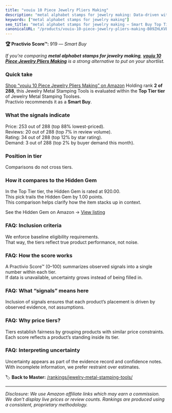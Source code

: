 ```yaml
---
title: "vouiu 10 Piece Jewelry Pliers Making"
description: "metal alphabet stamps for jewelry making: Data-driven within Top Tier ranking using the Practivio Score™. Positioned by quality, value, demand, findability, mo…"
keywords: ["metal alphabet stamps for jewelry making"]
seo_title: "metal alphabet stamps for jewelry making — Smart Buy Top Tier (2025)"
canonicalURL: "/products/vouiu-10-piece-jewelry-pliers-making-B09ZHLKVBQ/"
---
```


**🏆 Practivio Score™:** 919 — _Smart Buy_


*If you're comparing **metal alphabet stamps for jewelry making**, **[vouiu 10 Piece Jewelry Pliers Making](https://www.amazon.com/dp/B09ZHLKVBQ?tag=practivio-20)** is a strong alternative to put on your shortlist.*
### Quick take
[Shop “vouiu 10 Piece Jewelry Pliers Making” on Amazon](https://www.amazon.com/dp/B09ZHLKVBQ?tag=practivio-20)
Holding rank **2 of 288**, this Jewelry Metal Stamping Tools is evaluated within the **Top Tier tier** of Jewelry Metal Stamping Toolses.  
Practivio recommends it as a **Smart Buy**.

### What the signals indicate
Price: 253 out of 288 (top 88% lowest-priced).  
Reviews: 20 out of 288 (top 7% in review volume).  
Rating: 34 out of 288 (top 12% by star rating).  
Demand: 3 out of 288 (top 2% by buyer demand this month).

### Position in tier
Comparisons do not cross tiers.

### How it compares to the Hidden Gem
In the Top Tier tier, the Hidden Gem is rated at 920.00.  
This pick trails the Hidden Gem by 1.00 points.  
This comparison helps clarify how the item stacks up in context.  

See the Hidden Gem on Amazon → [View listing](https://www.amazon.com/dp/B079Y5GDPY?tag=practivio-20)

### FAQ: Inclusion criteria
We enforce baseline eligibility requirements.  
That way, the tiers reflect true product performance, not noise.

### FAQ: How the score works
A Practivio Score™ (0–100) summarizes observed signals into a single number within each tier.  
If data is unavailable, uncertainty grows instead of being filled in.

### FAQ: What “signals” means here
Inclusion of signals ensures that each product’s placement is driven by observed evidence, not assumptions.

### FAQ: Why price tiers?
Tiers establish fairness by grouping products with similar price constraints.  
Each score reflects a product’s standing inside its tier.

### FAQ: Interpreting uncertainty
Uncertainty appears as part of the evidence record and confidence notes.  
With incomplete information, we prefer restraint over estimates.


🏷️ **Back to Master:** [/rankings/jewelry-metal-stamping-tools/](/rankings/jewelry-metal-stamping-tools/)

---
_Disclosure: We use Amazon affiliate links which may earn a commission. We don’t display live prices or review counts. Rankings are produced using a consistent, proprietary methodology._
